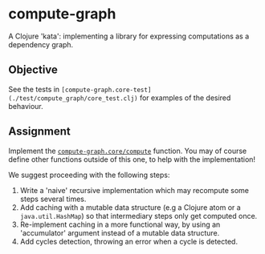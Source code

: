 # compute-graph

A Clojure 'kata': implementing a library for expressing computations as a dependency graph.

## Objective

See the tests in `[compute-graph.core-test](./test/compute_graph/core_test.clj)` for examples of the desired behaviour.

## Assignment

Implement the [`compute-graph.core/compute`](./src/compute_graph/core.clj) function. You may of course define other functions outside of this one, to help with the implementation!

We suggest proceeding with the following steps:

1. Write a 'naive' recursive implementation which may recompute some steps several times.
2. Add caching with a mutable data structure (e.g a Clojure atom or a `java.util.HashMap`) so that intermediary steps only get computed once.
3. Re-implement caching in a more functional way, by using an 'accumulator' argument instead of a mutable data structure.
4. Add cycles detection, throwing an error when a cycle is detected.
